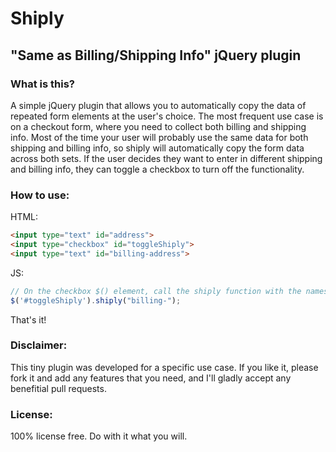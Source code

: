 Shiply
====================

"Same as Billing/Shipping Info" jQuery plugin
--------------------

### What is this?

A simple jQuery plugin that allows you to automatically copy the data of repeated form elements at the user's choice. The most frequent use case is on a checkout form, where you need to collect both billing and shipping info. Most of the time your user will probably use the same data for both shipping and billing info, so shiply will automatically copy the form data across both sets. If the user decides they want to enter in different shipping and billing info, they can toggle a checkbox to turn off the functionality.

### How to use:

HTML:
```html
<input type="text" id="address">
<input type="checkbox" id="toggleShiply">
<input type="text" id="billing-address">
```

JS:
```javascript
// On the checkbox $() element, call the shiply function with the namespace prefix you'd like to use:
$('#toggleShiply').shiply("billing-");
```

That's it!

### Disclaimer:

This tiny plugin was developed for a specific use case. If you like it, please fork it and add any features that you need, and I'll gladly accept any benefitial pull requests. 

### License:

100% license free. Do with it what you will.